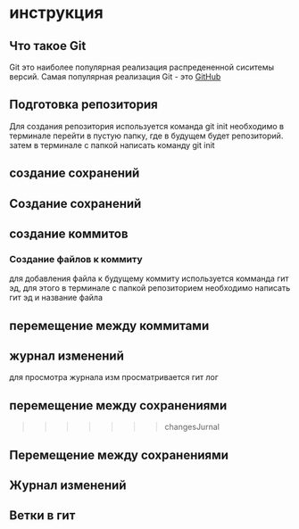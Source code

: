 # инструкция 


## Что такое Git 

Git это наиболее популярная реализация распредененной сиситемы версий. Самая популярная реализация Git - 
это [GitHub](https://github.com/)

## Подготовка репозитория 
Для создания репозитория используется команда git init необходимо в терминале перейти в пустую папку, где в будущем будет репозиторий. затем в терминале с папкой написать команду git init  
## создание сохранений 
## Создание сохранений 
## создание коммитов 
### Создание файлов к коммиту 
для добавления файла к будущему коммиту используется комманда гит эд, для этого в терминале с папкой репозиторием необходимо написать гит эд и название файла 

## перемещение между коммитами 

## журнал изменений
для просмотра журнала изм просматривается гит лог

## перемещение между сохранениями 

 
>>>>>>> changesJurnal

## Перемещение между сохранениями 

## Журнал изменений 

## Ветки в гит 